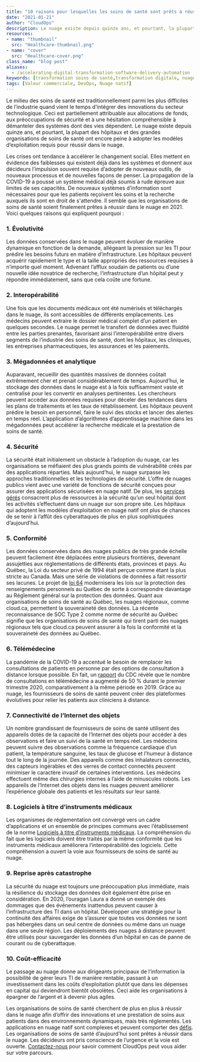 ```yaml
---
title: "10 raisons pour lesquelles les soins de santé sont prêts à réussir dans le nuage"
date: "2021-01-21"
author: "CloudOps"
description: Le nuage existe depuis quinze ans, et pourtant, la plupart des hôpitaux et des grandes organisations de soins de santé ont encore peine à adopter les modèles d’exploitation requis pour réussir dans le nuage.
resources:
- name: "thumbnail"
  src: "Healthcare-thumbnail.png"
- name: "cover"
  src: "Healthcare-cover.png"
class_name: "blog post"
aliases:
  - /accelerating-digital-transformation-software-delivery-automation
keywords: [transformation soins de santé,transformation digitale, nuage soins de santé, soins de santé technologie]
tags: [Valeur commerciale, DevOps, Nuage natif]
---
```



<p>Le milieu des soins de santé est traditionnellement parmi les plus difficiles de l’industrie quand vient le temps d’intégrer des innovations du secteur technologique. Ceci est partiellement attribuable aux allocations de fonds, aux préoccupations de sécurité et à une hésitation compréhensible à démanteler des systèmes dont des vies dépendent. Le nuage existe depuis quinze ans, et pourtant, la plupart des hôpitaux et des grandes organisations de soins de santé ont encore peine à adopter les modèles d’exploitation requis pour réussir dans le nuage.</p>

<p>Les crises ont tendance à accélérer le changement social. Elles mettent en évidence des faiblesses qui existent déjà dans les systèmes et donnent aux décideurs l’impulsion souvent requise d’adopter de nouveaux outils, de nouveaux processus et de nouvelles façons de penser. La propagation de la COVID-19 a poussé un système médical déjà soumis à rude épreuve aux limites de ses capacités. De nouveaux systèmes d’information sont nécessaires pour que les patients reçoivent les soins et la recherche auxquels ils sont en droit de s'attendre. Il semble que les organisations de soins de santé soient finalement prêtes à réussir dans le nuage en 2021. Voici quelques raisons qui expliquent pourquoi :</p>

<h3>1. Évolutivité</h3>

<p>Les données conservées dans le nuage peuvent évoluer de manière dynamique en fonction de la demande, allégeant la pression sur les TI pour prédire les besoins futurs en matière d’infrastructure. Les hôpitaux peuvent acquérir rapidement le type et la taille appropriés des ressources requises à n’importe quel moment. Advenant l’afflux soudain de patients ou d’une nouvelle idée novatrice de recherche, l’infrastructure d’un hôpital peut y répondre immédiatement, sans que cela coûte une fortune.</p>

<h3>2. Interopérabilité</h3>

<p>Une fois que les documents médicaux ont été numérisés et téléchargés dans le nuage, ils sont accessibles de différents emplacements. Les médecins peuvent extraire le dossier médical complet d’un patient en quelques secondes. Le nuage permet le transfert de données avec fluidité entre les parties prenantes, favorisant ainsi l’interopérabilité entre divers segments de l’industrie des soins de santé, dont les hôpitaux, les cliniques, les entreprises pharmaceutiques, les assurances et les paiements.</p>

<h3>3. Mégadonnées et analytique</h3>

<p>Auparavant, recueillir des quantités massives de données coûtait extrêmement cher et prenait considérablement de temps. Aujourd’hui, le stockage des données dans le nuage est à la fois suffisamment vaste et centralisé pour les convertir en analyses pertinentes. Les chercheurs peuvent accéder aux données requises pour déceler des tendances dans les plans de traitements et les taux de rétablissement. Les hôpitaux peuvent prédire le besoin en personnel, faire le suivi des stocks et lancer des alertes en temps réel. L’application d’algorithmes d’apprentissage machine dans les mégadonnées peut accélérer la recherche médicale et la prestation de soins de santé.</p>

<h3>4. Sécurité</h3>

<p>La sécurité était initialement un obstacle à l’adoption du nuage, car les organisations se méfiaient des plus grands points de vulnérabilité créés par des applications réparties. Mais aujourd’hui, le nuage surpasse les approches traditionnelles et les technologies de sécurité. L’offre de nuages publics vient avec une variété de fonctions de sécurité conçues pour assurer des applications sécurisées en nuage natif. De plus, les <a href="https://www.cloudops.com/fr/services-geres-soutien-avance/">services gérés</a> consacrent plus de ressources à la sécurité qu’un seul hôpital dont les activités s’effectuent dans un nuage sur son propre site. Les hôpitaux qui adoptent les modèles d’exploitation en nuage natif ont plus de chances de se tenir à l’affût des cyberattaques de plus en plus sophistiquées d’aujourd’hui. </p>

<h3>5. Conformité</h3>

<p>Les données conservées dans des nuages publics de très grande échelle peuvent facilement être déplacées entre plusieurs frontières, devenant assujetties aux réglementations de différents états, provinces et pays. Au Québec, la Loi du secteur privé de 1994 était perçue comme étant la plus stricte au Canada. Mais une série de violations de données a fait ressortir ses lacunes. Le projet de <a href="https://www.natlawreview.com/article/canada-update-qu-bec-proposes-privacy-bill-teeth-ontario-ponders-requirements-data">loi 64</a> modernisera les lois sur la protection des renseignements personnels au Québec de sorte à correspondre davantage au Règlement général sur la protection des données. Quant aux organisations de soins de santé au Québec, les nuages régionaux, comme cloud.ca, permettent la souveraineté des données. La récente reconnaissance de SOC Type 2 comme norme de sécurité au Québec signifie que les organisations de soins de santé qui tirent parti des nuages régionaux tels que cloud.ca peuvent assurer à la fois la conformité et la souveraineté des données au Québec.</p>

<h3>6. Télémédecine</h3>

<p>La pandémie de la COVID-19 a accentué le besoin de remplacer les consultations de patients en personne par des options de consultation à distance lorsque possible. En fait, un <a href="https://www.cdc.gov/mmwr/volumes/69/wr/mm6943a3.htm">rapport</a> du CDC révèle que le nombre de consultations en télémédecine a augmenté de 50 % durant le premier trimestre 2020, comparativement à la même période en 2019. Grâce au nuage, les fournisseurs de soins de santé peuvent créer des plateformes évolutives pour relier les patients aux cliniciens à distance.</p>

<h3>7. Connectivité de l’Internet des objets</h3>

<p>Un nombre grandissant de fournisseurs de soins de santé utilisent des appareils dotés de la capacité de l’Internet des objets pour accéder à des observations et faire un suivi de la santé en temps réel. Les médecins peuvent suivre des observations comme la fréquence cardiaque d’un patient, la température sanguine, les taux de glucose et l’humeur à distance tout le long de la journée. Des appareils comme des inhalateurs connectés, des capteurs ingérables et des verres de contact connectés peuvent minimiser le caractère invasif de certaines interventions. Les médecins effectuent même des chirurgies internes à l’aide de minuscules robots. Les appareils de l’Internet des objets dans les nuages peuvent améliorer l’expérience globale des patients et les résultats sur leur santé.</p>

<h3>8. Logiciels à titre d’instruments médicaux</h3>

<p>Les organismes de réglementation ont convergé vers un cadre d’applications et un ensemble de principes communs avec l’établissement de la norme <a href="https://www.fda.gov/medical-devices/digital-health-center-excellence/software-medical-device-samd#:~:text=The%20term%20Software%20as%20a,of%20a%20hardware%20medical%20device.%22">Logiciels à titre d’instruments médicaux</a>. La compréhension du fait que les logiciels doivent être traités par la même conformité que les instruments médicaux améliorera l’interopérabilité des logiciels. Cette compréhension a ouvert la voie aux fournisseurs de soins de santé au nuage.</p>

<h3>9. Reprise après catastrophe</h3>

<p>La sécurité du nuage est toujours une préoccupation plus immédiate, mais la résilience du stockage des données doit également être prise en considération. En 2020, l’ouragan Laura a donné un exemple des dommages que des événements inattendus peuvent causer à l’infrastructure des TI dans un hôpital. Développer une stratégie pour la continuité des affaires exige de s’assurer que toutes vos données ne sont pas hébergées dans un seul centre de données ou même dans un nuage dans une seule région. Les déploiements des nuages à distance peuvent être utilisés pour sauvegarder les données d’un hôpital en cas de panne de courant ou de cyberattaque.</p>

<h3>10. Coût-efficacité</h3>

<p>Le passage au nuage donne aux dirigeants principaux de l’information la possibilité de gérer leurs TI de manière rentable, passant à un investissement dans les coûts d’exploitation plutôt que dans les dépenses en capital qui deviendront bientôt obsolètes. Ceci aide les organisations à épargner de l’argent et à devenir plus agiles.</p>

<p>Les organisations de soins de santé cherchent de plus en plus à réussir dans le nuage afin d’offrir des innovations et une prestation de soins aux patients dans des environnements dynamiques, mais très réglementés. Les applications en nuage natif sont complexes et peuvent comporter des <a href="https://www.cloudops.com/blog/top-7-challenges-to-becoming-cloud-native/">défis</a>. Les organisations de soins de santé d’aujourd’hui sont prêtes à réussir dans le nuage. Les décideurs ont pris conscience de l’urgence et la voie est ouverte. <a href="https://www.cloudops.com/fr/contactez-nous/">Contactez-nous</a> pour savoir comment CloudOps peut vous aider sur votre parcours.</p>